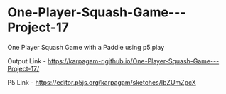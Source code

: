 # One-Player-Squash-Game---Project-17
One Player Squash Game with a Paddle using p5.play

Output Link - https://karpagam-r.github.io/One-Player-Squash-Game---Project-17/

P5 Link - https://editor.p5js.org/karpagam/sketches/IbZUmZpcX
